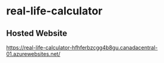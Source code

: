 # real-life-calculator




## Hosted Website

https://real-life-calculator-hfhferbzcgg4b8gu.canadacentral-01.azurewebsites.net/


